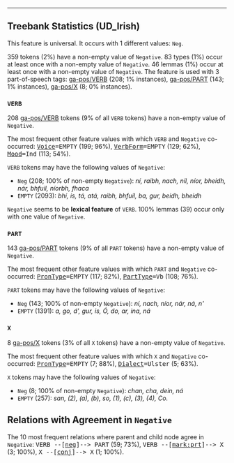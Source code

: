 

--------------------------------------------------------------------------------

## Treebank Statistics (UD_Irish)

This feature is universal.
It occurs with 1 different values: `Neg`.

359 tokens (2%) have a non-empty value of `Negative`.
83 types (1%) occur at least once with a non-empty value of `Negative`.
46 lemmas (1%) occur at least once with a non-empty value of `Negative`.
The feature is used with 3 part-of-speech tags: [ga-pos/VERB]() (208; 1% instances), [ga-pos/PART]() (143; 1% instances), [ga-pos/X]() (8; 0% instances).

### `VERB`

208 [ga-pos/VERB]() tokens (9% of all `VERB` tokens) have a non-empty value of `Negative`.

The most frequent other feature values with which `VERB` and `Negative` co-occurred: <tt><a href="Voice.html">Voice</a>=EMPTY</tt> (199; 96%), <tt><a href="VerbForm.html">VerbForm</a>=EMPTY</tt> (129; 62%), <tt><a href="Mood.html">Mood</a>=Ind</tt> (113; 54%).

`VERB` tokens may have the following values of `Negative`:

* `Neg` (208; 100% of non-empty `Negative`): <em>ní, raibh, nach, níl, níor, bheidh, nár, bhfuil, níorbh, fhaca</em>
* `EMPTY` (2093): <em>bhí, is, tá, atá, raibh, bhfuil, ba, gur, beidh, bheidh</em>

`Negative` seems to be **lexical feature** of `VERB`. 100% lemmas (39) occur only with one value of `Negative`.

### `PART`

143 [ga-pos/PART]() tokens (9% of all `PART` tokens) have a non-empty value of `Negative`.

The most frequent other feature values with which `PART` and `Negative` co-occurred: <tt><a href="PronType.html">PronType</a>=EMPTY</tt> (117; 82%), <tt><a href="PartType.html">PartType</a>=Vb</tt> (108; 76%).

`PART` tokens may have the following values of `Negative`:

* `Neg` (143; 100% of non-empty `Negative`): <em>ní, nach, níor, nár, ná, n'</em>
* `EMPTY` (1391): <em>a, go, d', gur, is, Ó, do, ar, ina, ná</em>

### `X`

8 [ga-pos/X]() tokens (3% of all `X` tokens) have a non-empty value of `Negative`.

The most frequent other feature values with which `X` and `Negative` co-occurred: <tt><a href="PronType.html">PronType</a>=EMPTY</tt> (7; 88%), <tt><a href="Dialect.html">Dialect</a>=Ulster</tt> (5; 63%).

`X` tokens may have the following values of `Negative`:

* `Neg` (8; 100% of non-empty `Negative`): <em>chan, cha, dein, ná</em>
* `EMPTY` (257): <em>san, (2), (a), (b), so, (1), (c), (3), (4), Co.</em>

## Relations with Agreement in `Negative`

The 10 most frequent relations where parent and child node agree in `Negative`:
<tt>VERB --[<a href="../dep/neg.html">neg</a>]--> PART</tt> (59; 73%),
<tt>VERB --[<a href="../dep/mark:prt.html">mark:prt</a>]--> X</tt> (3; 100%),
<tt>X --[<a href="../dep/conj.html">conj</a>]--> X</tt> (1; 100%).


